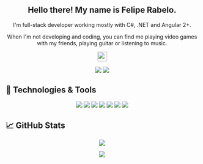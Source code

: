 
<h2 align="center">Hello there! My name is Felipe Rabelo.</h2>
<p align="center">I'm full-stack developer working mostly with C#, .NET and Angular 2+. 
</p>

<p align="center">When I'm not developing and coding, you can find me playing video games with my friends, playing guitar or listening to music.</p> 
</p>

<p align="center"
   <a align=center href="https://www.linkedin.com/in/felipe-rabelo-165543146/">
   <img src="https://img.shields.io/badge/linkedin-%230077B5.svg?&style=for-the-badge&logo=linkedin&logoColor=white" height=25>
   </a>
   <p/>
     

<p align="center">
 <img src="https://img.shields.io/badge/Front End-magenta"> 
  <img src="https://img.shields.io/badge/Back End-blue"> 
</p>

## 🔧 Technologies & Tools

<p align="center"> 
  <img src="https://img.shields.io/badge/javascript%20-%23323330.svg?&style=for-the-badge&logo=javascript&logoColor=%23F7DF1E"/>
   <img src="https://img.shields.io/badge/html5%20-%23E34F26.svg?&style=for-the-badge&logo=html5&logoColor=white"/> 
  <img src="https://img.shields.io/badge/css3%20-%231572B6.svg?&style=for-the-badge&logo=css3&logoColor=white"/> 
   <img src="https://img.shields.io/badge/c#%20-%231572B6.svg?&style=for-the-badge&logo=c#&logoColor=white"/>
   <img src="https://img.shields.io/badge/.net#%20-%231572B6.svg?&style=for-the-badge&logo=.net&logoColor=white"/>
  <img src="https://img.shields.io/badge/git%20-%23F05033.svg?&style=for-the-badge&logo=git&logoColor=white"/>
  <img src="https://img.shields.io/badge/github%20-%23121011.svg?&style=for-the-badge&logo=github&logoColor=white"/>
</p>

## &#x1f4c8; GitHub Stats
<p align=center>  
  <img align=center src="https://github-readme-stats.vercel.app/api/top-langsusername=fehrabelo&show_icons=true&layout=compact&theme=dark">
</p>

<p align=center>
<img align="center" src="https://github-readme-stats.vercel.app/api?username=fehrabelo&show_icons=true&theme=dark">
</p>

